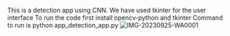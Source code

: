 This is a detection app using CNN.
We have used tkinter for the user interface
To run the code first install opencv-python and tkinter 
Command to run is python app_detection_app.py
![IMG-20230925-WA0001](https://github.com/AllStar95/Detection-App-Using-CNN/assets/147140543/40d9cc98-0f62-43c3-9ce7-520e92c49784)
